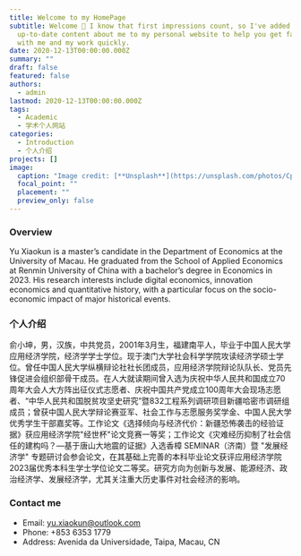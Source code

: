 ```yaml
---
title: Welcome to my HomePage
subtitle: Welcome 👋 I know that first impressions count, so I've added some
  up-to-date content about me to my personal website to help you get familiar
  with me and my work quickly.
date: 2020-12-13T00:00:00.000Z
summary: ""
draft: false
featured: false
authors:
  - admin
lastmod: 2020-12-13T00:00:00.000Z
tags:
  - Academic
  - 学术个人网站
categories:
  - Introduction
  - 个人介绍
projects: []
image:
  caption: "Image credit: [**Unsplash**](https://unsplash.com/photos/CpkOjOcXdUY)"
  focal_point: ""
  placement: ""
  preview_only: false
---
```


### Overview

Yu Xiaokun is a master’s candidate in the Department of Economics at the University of Macau. He graduated from the School of Applied Economics at Renmin University of China with a bachelor’s degree in Economics in 2023. His research interests include digital economics, innovation economics and quantitative history, with a particular focus on the socio-economic impact of major historical events.

### 个人介绍

俞小坤，男，汉族，中共党员，2001年3月生，福建南平人，毕业于中国人民大学应用经济学院，经济学学士学位。现于澳门大学社会科学学院攻读经济学硕士学位。曾任中国人民大学纵横辩论社社长团成员，应用经济学院辩论队队长、党员先锋促进会组织部骨干成员。在人大就读期间曾入选为庆祝中华人民共和国成立70周年大会人大方阵出征仪式志愿者、庆祝中国共产党成立100周年大会现场志愿者、“中华人民共和国脱贫攻坚史研究”暨832工程系列调研项目新疆哈密市调研组成员；曾获中国人民大学辩论赛亚军、社会工作与志愿服务奖学金、中国人民大学优秀学生干部嘉奖等。工作论文《选择倾向与经济代价：新疆恐怖袭击的经验证据》获应用经济学院"经世杯"论文竞赛一等奖；工作论文《灾难经历抑制了社会信任的建构吗？—基于唐山大地震的证据》入选香樟 SEMINAR（济南）暨 "发展经济学" 专题研讨会参会论文，在其基础上完善的本科毕业论文获评应用经济学院2023届优秀本科生学士学位论文二等奖。研究方向为创新与发展、能源经济、政治经济学、发展经济学，尤其关注重大历史事件对社会经济的影响。

### Contact me

- Email: yu.xiaokun@outlook.com
- Phone: +853 6353 1779
- Address: Avenida da Universidade, Taipa, Macau, CN

